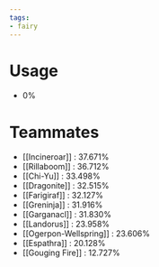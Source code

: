 ```yaml
---
tags:
- fairy
---
```

# Usage
- 0%
# Teammates
- [[Incineroar]] : 37.671%
- [[Rillaboom]] : 36.712%
- [[Chi-Yu]] : 33.498%
- [[Dragonite]] : 32.515%
- [[Farigiraf]] : 32.127%
- [[Greninja]] : 31.916%
- [[Garganacl]] : 31.830%
- [[Landorus]] : 23.958%
- [[Ogerpon-Wellspring]] : 23.606%
- [[Espathra]] : 20.128%
- [[Gouging Fire]] : 12.727%